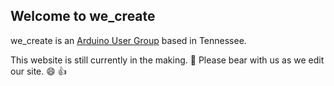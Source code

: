 ## Welcome to we_create

we_create is an [Arduino User Group](https://www.arduino.cc/en/aug/) based in Tennessee.

This website is still currently in the making. :hammer: Please bear with us as we edit our site. :smile: :+1:
